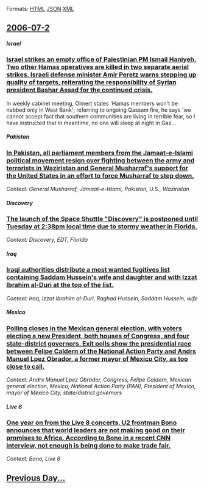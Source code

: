 
Formats: [HTML](2006/07/2/index.html)  [JSON](2006/07/2/index.json)  [XML](2006/07/2/index.xml)  

## [2006-07-2](/news/2006/07/2/index.md)

##### Israel
### [ Israel strikes an empty office of Palestinian PM Ismail Haniyeh. Two other Hamas operatives are killed in two separate aerial strikes. Israeli defense minister Amir Peretz warns stepping up quality of targets, reiterating the responsibility of Syrian president Bashar Assad for the continued crisis. ](/news/2006/07/2/israel-strikes-an-empty-office-of-palestinian-pm-ismail-haniyeh-two-other-hamas-operatives-are-killed-in-two-separate-aerial-strikes-isra.md)
In weekly cabinet meeting, Olmert states &#39;Hamas members won&#39;t be nabbed only in West Bank&#39;; referring to ongoing Qassam fire, he says &#39;we cannot accept fact that southern communities are living in terrible fear, so I have instructed that in meantime, no one will sleep at night in Gaz...

##### Pakistan
### [ In Pakistan, all parliament members from the Jamaat-e-Islami political movement resign over fighting between the army and terrorists in Waziristan and General Musharraf's support for the United States in an effort to force Musharraf to step down. ](/news/2006/07/2/in-pakistan-all-parliament-members-from-the-jamaat-e-islami-political-movement-resign-over-fighting-between-the-army-and-terrorists-in-waz.md)
_Context: General Musharraf, Jamaat-e-Islami, Pakistan, U.S., Waziristan_

##### Discovery
### [ The launch of the Space Shuttle "Discovery" is postponed until Tuesday at 2:38pm local time due to stormy weather in Florida. ](/news/2006/07/2/the-launch-of-the-space-shuttle-discovery-is-postponed-until-tuesday-at-2-38pm-local-time-due-to-stormy-weather-in-florida.md)
_Context: Discovery, EDT, Florida_

##### Iraq
### [ Iraqi authorities distribute a most wanted fugitives list containing Saddam Hussein's wife and daughter and with Izzat Ibrahim al-Duri at the top of the list. ](/news/2006/07/2/iraqi-authorities-distribute-a-most-wanted-fugitives-list-containing-saddam-hussein-s-wife-and-daughter-and-with-izzat-ibrahim-al-duri-at-t.md)
_Context: Iraq, Izzat Ibrahim al-Duri, Raghad Hussein, Saddam Hussein, wife_

##### Mexico
### [ Polling closes in the Mexican general election, with voters electing a new President, both houses of Congress, and four state-district governors. Exit polls show the presidential race between Felipe Caldern of the National Action Party and Andrs Manuel Lpez Obrador, a former mayor of Mexico City, as too close to call. ](/news/2006/07/2/polling-closes-in-the-mexican-general-election-with-voters-electing-a-new-president-both-houses-of-congress-and-four-state-district-gove.md)
_Context: Andrs Manuel Lpez Obrador, Congress, Felipe Caldern, Mexican general election, Mexico, National Action Party (PAN), President of Mexico, mayor of Mexico City, state/district governors_

##### Live 8
### [ One year on from the Live 8 concerts, U2 frontman Bono announces that world leaders are not making good on their promises to Africa. According to Bono in a recent CNN interview, not enough is being done to make trade fair. ](/news/2006/07/2/one-year-on-from-the-live-8-concerts-u2-frontman-bono-announces-that-world-leaders-are-not-making-good-on-their-promises-to-africa-accord.md)
_Context: Bono, Live 8_

## [Previous Day...](/news/2006/07/1/index.md)

